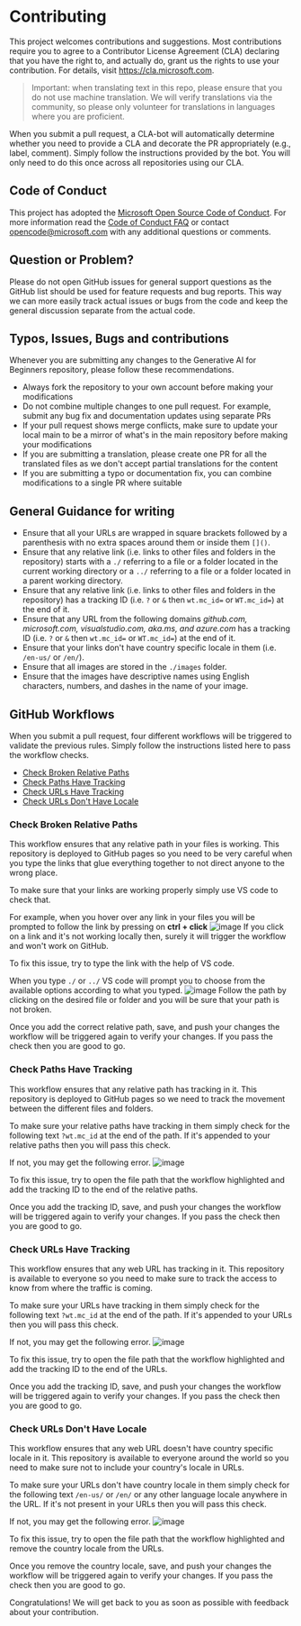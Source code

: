 # Contributing

This project welcomes contributions and suggestions. Most contributions require you to
agree to a Contributor License Agreement (CLA) declaring that you have the right to,
and actually do, grant us the rights to use your contribution. For details, visit
https://cla.microsoft.com.

> Important: when translating text in this repo, please ensure that you do not use machine translation. We will verify translations via the community, so please only volunteer for translations in languages where you are proficient.

When you submit a pull request, a CLA-bot will automatically determine whether you need
to provide a CLA and decorate the PR appropriately (e.g., label, comment). Simply follow the
instructions provided by the bot. You will only need to do this once across all repositories using our CLA.

## Code of Conduct

This project has adopted the [Microsoft Open Source Code of Conduct](https://opensource.microsoft.com/codeofconduct/).
For more information read the [Code of Conduct FAQ](https://opensource.microsoft.com/codeofconduct/faq/) or contact [opencode@microsoft.com](mailto:opencode@microsoft.com) with any additional questions or comments.

## Question or Problem?

Please do not open GitHub issues for general support questions as the GitHub list should be used for feature requests and bug reports. This way we can more easily track actual issues or bugs from the code and keep the general discussion separate from the actual code.

## Typos, Issues, Bugs and contributions

Whenever you are submitting any changes to the Generative AI for Beginners repository, please follow these recommendations.

* Always fork the repository to your own account before making your modifications
* Do not combine multiple changes to one pull request. For example, submit any bug fix and documentation updates using separate PRs
* If your pull request shows merge conflicts, make sure to update your local main to be a mirror of what's in the main repository before making your modifications
* If you are submitting a translation, please create one PR for all the translated files as we don't accept partial translations for the content
* If you are submitting a typo or documentation fix, you can combine modifications to a single PR where suitable

## General Guidance for writing 

- Ensure that all your URLs are wrapped in square brackets followed by a parenthesis with no extra spaces around them or inside them `[]()`.
- Ensure that any relative link (i.e. links to other files and folders in the repository) starts with a `./` referring to a file or a folder located in the current working directory or a `../` referring to a file or a folder located in a parent working directory.
- Ensure that any relative link (i.e. links to other files and folders in the repository) has a tracking ID (i.e. `?` or `&` then `wt.mc_id=` or `WT.mc_id=`) at the end of it.
- Ensure that any URL from the following domains _github.com, microsoft.com, visualstudio.com, aka.ms, and azure.com_ has a tracking ID (i.e. `?` or `&` then `wt.mc_id=` or `WT.mc_id=`) at the end of it.
- Ensure that your links don't have country specific locale in them (i.e. `/en-us/` or `/en/`).
- Ensure that all images are stored in the `./images` folder.
- Ensure that the images have descriptive names using English characters, numbers, and dashes in the name of your image.

## GitHub Workflows

When you submit a pull request, four different workflows will be triggered to validate the previous rules. 
Simply follow the instructions listed here to pass the workflow checks.

- [Check Broken Relative Paths](#check-broken-relative-paths)
- [Check Paths Have Tracking](#check-paths-have-tracking)
- [Check URLs Have Tracking](#check-urls-have-tracking)
- [Check URLs Don't Have Locale](#check-urls-dont-have-locale)

### Check Broken Relative Paths

This workflow ensures that any relative path in your files is working. 
This repository is deployed to GitHub pages so you need to be very careful when you type the links that glue everything together to not direct anyone to the wrong place.

To make sure that your links are working properly simply use VS code to check that. 

For example, when you hover over any link in your files you will be prompted to follow the link by pressing on **ctrl + click**
![image](https://github.com/john0isaac/generative-ai-for-beginners/assets/64026625/0ba24c75-bc02-448c-9ce1-7c97dc22c98c)
If you click on a link and it's not working locally then, surely it will trigger the workflow and won't work on GitHub.

To fix this issue, try to type the link with the help of VS code.

When you type `./` or `../` VS code will prompt you to choose from the available options according to what you typed.
![image](https://github.com/john0isaac/generative-ai-for-beginners/assets/64026625/792c1bc1-4c3f-4ad4-a8c5-66dcf224f668)
Follow the path by clicking on the desired file or folder and you will be sure that your path is not broken.

Once you add the correct relative path, save, and push your changes the workflow will be triggered again to verify your changes.
If you pass the check then you are good to go.

### Check Paths Have Tracking

This workflow ensures that any relative path has tracking in it.
This repository is deployed to GitHub pages so we need to track the movement between the different files and folders.

To make sure your relative paths have tracking in them simply check for the following text `?wt.mc_id` at the end of the path.
If it's appended to your relative paths then you will pass this check.

If not, you may get the following error.
![image](https://github.com/john0isaac/generative-ai-for-beginners/assets/64026625/d5e53a5a-d53d-4486-be80-1a9ed7115093)

To fix this issue, try to open the file path that the workflow highlighted and add the tracking ID to the end of the relative paths.

Once you add the tracking ID, save, and push your changes the workflow will be triggered again to verify your changes.
If you pass the check then you are good to go.


### Check URLs Have Tracking

This workflow ensures that any web URL has tracking in it.
This repository is available to everyone so you need to make sure to track the access to know from where the traffic is coming.

To make sure your URLs have tracking in them simply check for the following text `?wt.mc_id` at the end of the path.
If it's appended to your URLs then you will pass this check.

If not, you may get the following error.
![image](https://github.com/john0isaac/generative-ai-for-beginners/assets/64026625/72d23ee5-180d-453c-a119-6b9011647a45)


To fix this issue, try to open the file path that the workflow highlighted and add the tracking ID to the end of the URLs.

Once you add the tracking ID, save, and push your changes the workflow will be triggered again to verify your changes.
If you pass the check then you are good to go.

### Check URLs Don't Have Locale

This workflow ensures that any web URL doesn't have country specific locale in it.
This repository is available to everyone around the world so you need to make sure not to include your country's locale in URLs.

To make sure your URLs don't have country locale in them simply check for the following text `/en-us/` or `/en/` or any other language locale anywhere in the URL.
If it's not present in your URLs then you will pass this check.

If not, you may get the following error.
![image](https://github.com/john0isaac/generative-ai-for-beginners/assets/64026625/c261987b-f6eb-484e-a4a3-bab696828d62)

To fix this issue, try to open the file path that the workflow highlighted and remove the country locale from the URLs.

Once you remove the country locale, save, and push your changes the workflow will be triggered again to verify your changes.
If you pass the check then you are good to go.

Congratulations! We will get back to you as soon as possible with feedback about your contribution.
